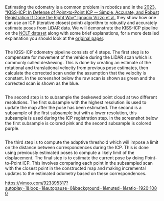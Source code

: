 <!--[metadata]
title = "KISS-ICP"
tags = ["3D", "Point cloud", "Lidar"]
source = "https://github.com/rerun-io/kiss-icp"
description = "Visualizes the KISS-ICP LiDAR odometry pipeline on the NCLT dataset."
thumbnail = "https://static.rerun.io/kiss-icp/088ac256337d0b21694f12344d9fdc14278b66da/480w.png"
thumbnail_dimensions = [480, 480]
-->

Estimating the odometry is a common problem in robotics and in the [2023, "KISS-ICP: In Defense of Point-to-Point ICP -- Simple, Accurate, and Robust Registration If Done the Right Way" Ignacio Vizzo et al.](https://arxiv.org/abs/2209.15397) they show how one can use an ICP (iterative closest point) algorithm to robustly and accurately estimate poses from LiDAR data. We will demonstrate the KISS-ICP pipeline on the [NCLT dataset](http://robots.engin.umich.edu/nclt/) along with some brief explanations, for a more detailed explanation you should look at the [original paper](https://arxiv.org/abs/2209.15397).

<picture>
  <img src="https://static.rerun.io/kiss-icp-screenshot/881ec7c7c0a0e50ec5d78d82875efaf3bb3c6e01/full.png" alt="">
  <source media="(max-width: 480px)" srcset="https://static.rerun.io/kiss-icp-screenshot/881ec7c7c0a0e50ec5d78d82875efaf3bb3c6e01/480w.png">
  <source media="(max-width: 768px)" srcset="https://static.rerun.io/kiss-icp-screenshot/881ec7c7c0a0e50ec5d78d82875efaf3bb3c6e01/768w.png">
  <source media="(max-width: 1024px)" srcset="https://static.rerun.io/kiss-icp-screenshot/881ec7c7c0a0e50ec5d78d82875efaf3bb3c6e01/1024w.png">
  <source media="(max-width: 1200px)" srcset="https://static.rerun.io/kiss-icp-screenshot/881ec7c7c0a0e50ec5d78d82875efaf3bb3c6e01/1200w.png">
</picture>

The KISS-ICP odometry pipeline consists of 4 steps. The first step is to compensate for movement of the vehicle during the LiDAR scan which is commonly called deskewing. This is done by creating an estimate of the rotational and translational velocity from previous pose estimates, then calculate the corrected scan under the assumption that the velocity is constant. In the screenshot below the raw scan is shown as green and the corrected scan is shown as the blue.

<picture>
  <img src="https://static.rerun.io/kiss-icp-deskewing/7157b0427d5358b18c5cf822669dc40601a1d4b6/full.png" alt="">
  <source media="(max-width: 480px)" srcset="https://static.rerun.io/kiss-icp-deskewing/7157b0427d5358b18c5cf822669dc40601a1d4b6/480w.png">
  <source media="(max-width: 768px)" srcset="https://static.rerun.io/kiss-icp-deskewing/7157b0427d5358b18c5cf822669dc40601a1d4b6/768w.png">
  <source media="(max-width: 1024px)" srcset="https://static.rerun.io/kiss-icp-deskewing/7157b0427d5358b18c5cf822669dc40601a1d4b6/1024w.png">
  <source media="(max-width: 1200px)" srcset="https://static.rerun.io/kiss-icp-deskewing/7157b0427d5358b18c5cf822669dc40601a1d4b6/1200w.png">
</picture>

The second step is to subsample the deskewed point cloud at two different resolutions. The first subsample with the highest resolution iis used to update the map after the pose has been estimated. The second is a subsample of the first subsample but with a lower resolution, this subsample is used during the ICP registration step. In the screenshot below the first subsample is colored pink and the second subsample is colored purple.

<picture>
  <img src="https://static.rerun.io/kiss-icp-subsampling/31eecf16f5f4d658a7391e051ead948cb0305913/full.png" alt="">
  <source media="(max-width: 480px)" srcset="https://static.rerun.io/kiss-icp-subsampling/31eecf16f5f4d658a7391e051ead948cb0305913/480w.png">
  <source media="(max-width: 768px)" srcset="https://static.rerun.io/kiss-icp-subsampling/31eecf16f5f4d658a7391e051ead948cb0305913/768w.png">
  <source media="(max-width: 1024px)" srcset="https://static.rerun.io/kiss-icp-subsampling/31eecf16f5f4d658a7391e051ead948cb0305913/1024w.png">
  <source media="(max-width: 1200px)" srcset="https://static.rerun.io/kiss-icp-subsampling/31eecf16f5f4d658a7391e051ead948cb0305913/1200w.png">
</picture>

The third step is to compute the adaptive threshold which will impose a limit on the distance between correspondences during the ICP. This is done using previously estimated poses to compute a likely limit of the displacement. The final step is to estimate the current pose by doing Point-to-Point ICP. This involves comparing each point in the subsampled scan with the closest point in the constructed map and making incremental updates to the estimated odometry based on these correspondences.

https://vimeo.com/923395317?autoplay=1&loop=1&autopause=0&background=1&muted=1&ratio=1920:1080
